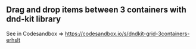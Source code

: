 ## Drag and drop items between 3 containers with dnd-kit library
See in Codesandbox => https://codesandbox.io/s/dndkit-grid-3containers-erhslt
